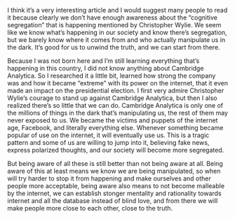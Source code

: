 I think it’s a very interesting article and I would suggest many people to read it  because clearly we don’t have enough awareness about the “cognitive segregation” that is happening mentioned by Christopher Wylie. We seem like we know what’s happening in our society and know there’s segregation, but we barely know where it comes from and who actually manipulate us in the dark. It’s good for us to unwind the truth, and we can start from there.

Because I was not born here and I’m still learning everything that’s happening in this country, I did not know anything about Cambridge Analytica. So I researched it a little bit, learned how strong the company was and how it became “extreme” with its power on the internet, that it even made an impact on the presidential election. I first very admire Christopher Wylie’s courage to stand up against Cambridge Analytica, but then I also realized there’s so little that we can do. Cambridge Analytica is only one of the millions of things in the dark that’s manipulating us, the rest of them may never exposed to us. We became the victims and puppets of the internet age, Facebook, and literally everything else. Whenever something became popular of use on the internet, it will eventually use us. This is a tragic pattern and some of us are willing to jump into it, believing fake news, express polarized thoughts, and our society will become more segregated.

But being aware of all these is still better than not being aware at all. Being aware of this at least means we know we are being manipulated, so when will try harder to stop it from happening and make ourselves and other people more acceptable, being aware also means to not become malleable by the internet, we can establish stonger mentality and rationality towards internet and all the database instead of blind love, and from there we will make people more close to each other, close to the truth.
